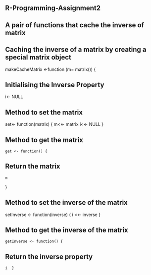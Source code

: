 ## R-Programming-Assignment2

## A pair of functions that cache the inverse of matrix 

## Caching the inverse of a matrix by creating  a special matrix object

 makeCacheMatrix <-function (m= matrix()) {

## Initialising the Inverse Property

  i<- NULL

## Method to set the matrix

 set<- function(matrix)
  {
    m<<- matrix
     i<<- NULL
  }

## Method to get the matrix
    get <- function() {
## Return the matrix
    m
 }
 
## Method to set the inverse of the matrix
  setInverse <- function(inverse) {
  i <<- inverse
}

## Method to get the inverse of the matrix
    getInverse <- function() {
## Return the inverse property
    i  }

